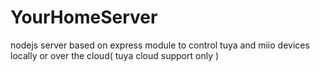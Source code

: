 # YourHomeServer

nodejs server based on express module to control tuya and miio devices locally or over the cloud( tuya cloud support only )

